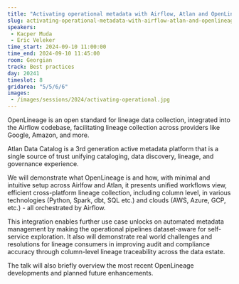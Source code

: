 ```yaml
---
title: "Activating operational metadata with Airflow, Atlan and OpenLineage"
slug: activating-operational-metadata-with-airflow-atlan-and-openlineage
speakers:
 - Kacper Muda
 - Eric Veleker
time_start: 2024-09-10 11:00:00
time_end: 2024-09-10 11:45:00
room: Georgian
track: Best practices
day: 20241
timeslot: 8
gridarea: "5/5/6/6"
images: 
 - /images/sessions/2024/activating-operational.jpg
---
```


OpenLineage is an open standard for lineage data collection, integrated into the Airflow codebase, facilitating lineage collection across providers like Google, Amazon, and more.
 
 
 
 Atlan Data Catalog is a 3rd generation active metadata platform that is a single source of trust unifying cataloging, data discovery, lineage, and governance experience.
 
 
 
 We will demonstrate what OpenLineage is and how, with minimal and intuitive setup across Airlfow and Atlan, it presents unified workflows view, efficient cross-platform lineage collection, including column level, in various technologies (Python, Spark, dbt, SQL etc.) and clouds (AWS, Azure, GCP, etc.) - all orchestrated by Airflow.
 
 
 
 This integration enables further use case unlocks on automated metadata management by making the operational pipelines dataset-aware for self-service exploration. It also will demonstrate real world challenges and resolutions for lineage consumers in improving audit and compliance accuracy through column-level lineage traceability across the data estate.
 
 
 
 The talk will also briefly overview the most recent OpenLineage developments and planned future enhancements.